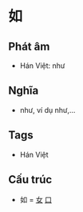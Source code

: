 # 如

## Phát âm
* Hán Việt: như

## Nghĩa
* như, ví dụ như,...

## Tags
* Hán Việt

## Cấu trúc
* 如 = [女](女.md) [口](口.md)

<script>window.HANZI_FIELD='如';</script>